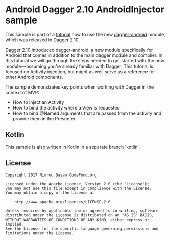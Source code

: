 Android Dagger 2.10 AndroidInjector sample
=

This sample is part of a [tutorial](https://medium.com/@nimroddayan/android-and-dagger-2-10-androidinjector-5e9c523679a3) how to use the new [dagger-android](https://google.github.io/dagger/android.html) module, which was released in Dagger 2.10.

Dagger 2.10 introduced dagger-android, a new module specifically for Android that comes in addition to the main dagger module and compiler. In this tutorial we will go through the steps needed to get started with the new module — assuming you’re already familiar with Dagger.
This tutorial is focused on Activity injection, but might as well serve as a reference for other Android components.

The sample demonstrates key points when working with Dagger in the context of MVP:

* How to inject an Activity
* How to bind the activity where a View is requested
* How to bind @Named arguments that are passed from the activity and provide them in the Presenter

Kotlin
-

This sample is also written in Kotlin in a separate branch 'kotlin'.

License
-


```
Copyright 2017 Nimrod Dayan CodePond.org

Licensed under the Apache License, Version 2.0 (the "License");
you may not use this file except in compliance with the License.
You may obtain a copy of the License at

    http://www.apache.org/licenses/LICENSE-2.0

Unless required by applicable law or agreed to in writing, software
distributed under the License is distributed on an "AS IS" BASIS,
WITHOUT WARRANTIES OR CONDITIONS OF ANY KIND, either express or implied.
See the License for the specific language governing permissions and
limitations under the License.
```
